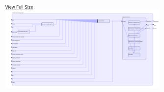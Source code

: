 [View Full Size](https://raw.githubusercontent.com/mingfang/terraform-k8s-modules/master/modules/open-banking-project/diagram.svg?sanitize=true)<img src="diagram.svg"/>
